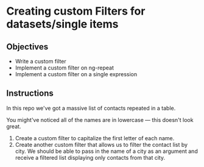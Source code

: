 # Creating custom Filters for datasets/single items

## Objectives

- Write a custom filter
- Implement a custom filter on ng-repeat
- Implement a custom filter on a single expression

## Instructions

In this repo we've got a massive list of contacts repeated in a table.

You might've noticed all of the names are in lowercase — this doesn't look great.

1. Create a custom filter to capitalize the first letter of each name.
2. Create another custom filter that allows us to filter the contact list by city. We should be able to pass in the name of a city as an argument and receive a filtered list displaying only contacts from that city.
